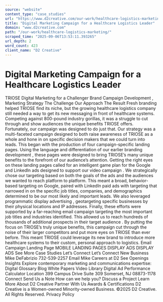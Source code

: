 ```yaml
---
source: "website"
content_type: "case_studies"
url: "https://www.d2creative.com/our-work/healthcare-logistics-marketing/"
title: "Digital Marketing Campaign for a Healthcare Logistics Leader"
domain: "www.d2creative.com"
path: "/our-work/healthcare-logistics-marketing/"
scraped_time: "2025-09-06T13:53:11.393265"
url_depth: 2
word_count: 423
client_name: "D2 Creative"
---
```


# Digital Marketing Campaign for a Healthcare Logistics Leader

TRIOSE Digital Marketing for a Challenger Brand Campaign Development , Marketing Strategy The Challenge Our Approach The Result Fresh branding helped TRIOSE find its niche, but the growing healthcare logistics company still needed a way to get its new messaging in front of healthcare systems. Competing against 800-pound industry gorillas, it was a struggle to cut through and show audiences the unique benefits TRIOSE offers. Fortunately, our campaign was designed to do just that. Our strategy was a multi-faceted campaign designed to both raise awareness of TRIOSE as a whole and hone in on specific decision makers that we could turn into leads. This began with the production of four campaign-specific landing pages. Using the language and differentiation of our earlier branding development , these pages were designed to bring TRIOSE’s many unique benefits to the forefront of our audience’s attention. Getting the right eyes on these landing pages called for an intelligent game plan for the Google and LinkedIn ads designed to support our video campaign . We strategically chose our targeting based on both the goals of the ads and the audiences we wanted to reach platform to platform. This meant a broad, behavior-based targeting on Google, paired with LinkedIn paid ads with targeting that narrowed in on the specific job titles, companies, and demographics determined to be our most likely and important leads. We also leveraged programmatic display advertising , geotargeting specific businesses by their physical locations and IP addresses. Finally, these efforts were supported by a far-reaching email campaign targeting the most important job titles and industries identified. This allowed us to reach hundreds of thousands of additional prospects in their target audience . By putting the focus on TRIOSE’s truly unique benefits, this campaign cut through the noise of their larger competitors and put more eyes on TRIOSE than ever before. This meant TRIOSE could leverage its new brand to introduce more healthcare systems to their custom, personal approach to logistics. Email Campaign Landing Page MOBILE LANDING PAGES DISPLAY ADS DISPLAY ADS See More Case Studies Let’s Connect Let’s Connect New Business Mike DeFabrizio 732-539-2257 Email Mike Careers at D2 See Openings Insights Explore contemporary marketing and communications expertise: Digital Glossary Blog White Papers Video Library Digital Ad Performance Calculator Location 399 Campus Drive Suite 309 Somerset, NJ
08873-1178 Connect Send Us a Note How can we help you? Discuss a Project Learn More About D2 Creative Partner With Us Awards & Certifications D2 Creative is a Women-owned Minority-owned Business. ©2025 D2 Creative. All Rights Reserved. Privacy Policy
